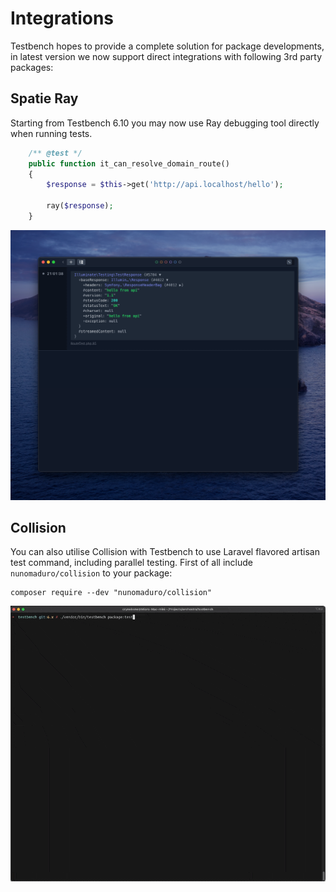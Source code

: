 # Integrations

Testbench hopes to provide a complete solution for package developments, in latest version we now support direct integrations with following 3rd party packages:

## Spatie Ray

Starting from Testbench 6.10 you may now use Ray debugging tool directly when running tests. 

```php
    /** @test */
    public function it_can_resolve_domain_route()
    {
        $response = $this->get('http://api.localhost/hello');

        ray($response);
    }
```

![Ray Example](./img/ray-example.png)

## Collision

You can also utilise Collision with Testbench to use Laravel flavored artisan test command, including parallel testing. First of all include `nunomaduro/collision` to your package:

```
composer require --dev "nunomaduro/collision"
```

![Collision Example](./img/collision-example.gif)
